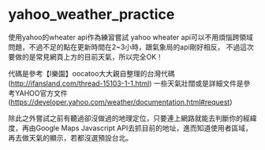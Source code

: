 # yahoo_weather_practice
使用yahoo的wheater api作為練習嘗試
yahoo wheater api可以不用煩惱跨領域問題，不過不足的點在更新時間在2~3小時，跟氣象局的api剛好相反，
不過這次要做的是常見網頁上方的目前天氣，所以完全OK！

代碼是參考【I樂園】oocatoo大大親自整理的台灣代碼(http://ifansland.com/thread-15103-1-1.html)
一些天氣壯闊或是詳細文件是參考YAHOO官方文件(https://developer.yahoo.com/weather/documentation.html#request)

除此之外嘗試之前有聽過卻沒做過的地理定位，只要連上網路就能去判斷你的經緯度，再由Google Maps Javascript API去抓目前的地址，進而知道使用者區域，再去做天氣的顯示，若都沒選預設台北。
